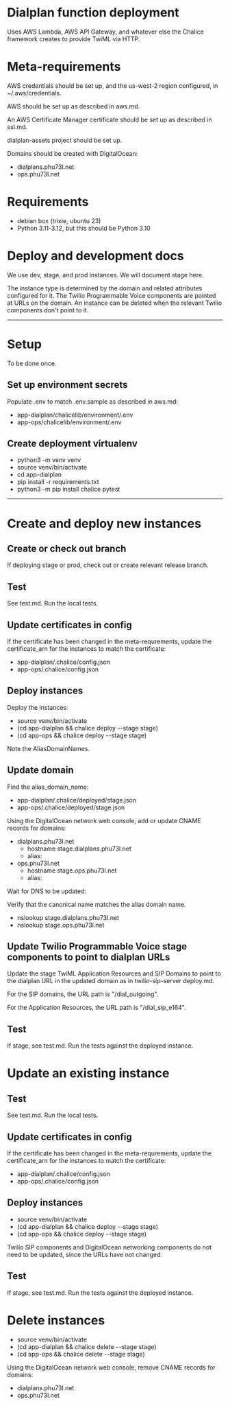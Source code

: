 # Dialplan function deployment

Uses AWS Lambda, AWS API Gateway, and whatever else the Chalice framework creates to provide TwiML via HTTP.

# Meta-requirements

AWS credentials should be set up, and the us-west-2 region configured, in ~/.aws/credentials.

AWS should be set up as described in aws.md.

An AWS Certificate Manager certificate should be set up as described in ssl.md.

dialplan-assets project should be set up.

Domains should be created with DigitalOcean:
- dialplans.phu73l.net
- ops.phu73l.net

# Requirements

- debian box (trixie, ubuntu 23)
- Python 3.11-3.12, but this should be Python 3.10

# Deploy and development docs

We use dev, stage, and prod instances. We will document stage here.

The instance type is determined by the domain and related attributes configured for it. The Twilio Programmable Voice components are pointed at URLs on the domain. An instance can be deleted when the relevant Twilio components don't point to it.

---

# Setup

To be done once.

## Set up environment secrets

Populate .env to match .env.sample as described in aws.md:

- app-dialplan/chalicelib/environment/.env
- app-ops/chalicelib/environment/.env

## Create deployment virtualenv

- python3 -m venv venv
- source venv/bin/activate
- cd app-dialplan
- pip install -r requirements.txt
- python3 -m pip install chalice pytest

---

# Create and deploy new instances

## Create or check out branch

If deploying stage or prod, check out or create relevant release branch.

## Test

See test.md. Run the local tests.

## Update certificates in config

If the certificate has been changed in the meta-requrements, update the certificate_arn for the instances to match the certificate:

- app-dialplan/.chalice/config.json
- app-ops/.chalice/config.json

## Deploy instances

Deploy the instances:

- source venv/bin/activate
- (cd app-dialplan && chalice deploy --stage stage)
- (cd app-ops && chalice deploy --stage stage)

Note the AliasDomainNames.

## Update domain

Find the alias_domain_name:
- app-dialplan/.chalice/deployed/stage.json
- app-ops/.chalice/deployed/stage.json

Using the DigitalOcean network web console, add or update CNAME records for domains:
- dialplans.phu73l.net
  - hostname stage.dialplans.phu73l.net
  - alias: <alias domain name>
- ops.phu73l.net
  - hostname stage.ops.phu73l.net
  - alias: <alias domain name>

Wait for DNS to be updated:

Verify that the canonical name matches the alias domain name.

- nslookup stage.dialplans.phu73l.net
- nslookup stage.ops.phu73l.net

## Update Twilio Programmable Voice stage components to point to dialplan URLs

Update the stage TwiML Application Resources and SIP Domains to point to the dialplan URL in the updated domain as in twilio-sip-server deploy.md.

For the SIP domains, the URL path is "/dial_outgoing".

For the Application Resources, the URL path is "/dial_sip_e164".

## Test

If stage, see test.md. Run the tests against the deployed instance.

# Update an existing instance

## Test

See test.md. Run the local tests.

## Update certificates in config

If the certificate has been changed in the meta-requrements, update the certificate_arn for the instances to match the certificate:

- app-dialplan/.chalice/config.json
- app-ops/.chalice/config.json

## Deploy instances

- source venv/bin/activate
- (cd app-dialplan && chalice deploy --stage stage)
- (cd app-ops && chalice deploy --stage stage)

Twilio SIP components and DigitalOcean networking components do not need to be updated, since the URLs have not changed.

## Test

If stage, see test.md. Run the tests against the deployed instance.

# Delete instances

- source venv/bin/activate
- (cd app-dialplan && chalice delete --stage stage)
- (cd app-ops && chalice delete --stage stage)

Using the DigitalOcean network web console, remove CNAME records for domains:
- dialplans.phu73l.net
- ops.phu73l.net
